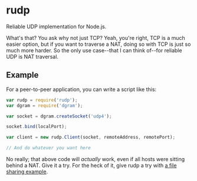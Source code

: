 # rudp

Reliable UDP implementation for Node.js.

What's that? You ask why not just TCP? Yeah, you're right, TCP is a much easier option, but if you want to traverse a NAT, doing so with TCP is just so much more harder. So the only use case--that I can think of--for reliable UDP is NAT traversal.

## Example

For a peer-to-peer application, you can write a script like this:

```javascript
var rudp = require('rudp');
var dgram = require('dgram');

var socket = dgram.createSocket('udp4');

socket.bind(localPort);

var client = new rudp.Client(socket, remoteAddress, remotePort);

// And do whatever you want here
```

No really; that above code will *actually* work, even if all hosts were sitting behind a NAT. Give it a try. For the heck of it, give rudp a try with [a file sharing example](https://bitbucket.org/shovonr/rudp-example).